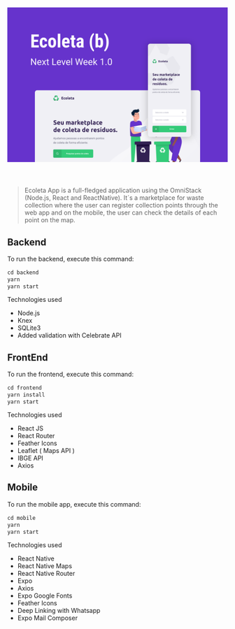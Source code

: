 # ![](public/assets/capa.svg)

<br/>
  
> Ecoleta App is a full-fledged application using the OmniStack (Node.js, React and ReactNative). It´s a marketplace for waste collection where the user can register collection points through the web app and on the mobile, the user can check the details of each point on the map.

## Backend

To run the backend, execute this command:

```
cd backend
yarn
yarn start
```

Technologies used

- Node.js
- Knex
- SQLite3
- Added validation with Celebrate API

## FrontEnd

To run the frontend, execute this command:
<br />

```
cd frontend
yarn install
yarn start
```

Technologies used

- React JS
- React Router
- Feather Icons
- Leaflet ( Maps API )
- IBGE API
- Axios

## Mobile

To run the mobile app, execute this command:

```
cd mobile
yarn
yarn start
```

Technologies used

- React Native
- React Native Maps
- React Native Router
- Expo
- Axios
- Expo Google Fonts
- Feather Icons
- Deep Linking with Whatsapp
- Expo Mail Composer
